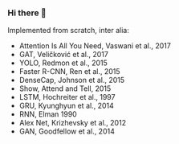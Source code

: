 ### Hi there 👋

Implemented from scratch, inter alia:
- Attention Is All You Need, Vaswani et al., 2017
- GAT, Veličković et al., 2017
- YOLO, Redmon et al., 2015
- Faster R-CNN, Ren et al., 2015
- DenseCap, Johnson et al., 2015
- Show, Attend and Tell, 2015
- LSTM, Hochreiter et al., 1997
- GRU, Kyunghyun et al., 2014
- RNN, Elman 1990
- Alex Net, Krizhevsky et al., 2012
- GAN, Goodfellow et al., 2014

<!--
**IaroslavElistratov/IaroslavElistratov** is a ✨ _special_ ✨ repository because its `README.md` (this file) appears on your GitHub profile.

Here are some ideas to get you started:

- 🔭 I’m currently working on ...
- 🌱 I’m currently learning ...
- 👯 I’m looking to collaborate on ...
- 🤔 I’m looking for help with ...
- 💬 Ask me about ...
- 📫 How to reach me: ...
- 😄 Pronouns: ... 
- ⚡ Fun fact: ...
-->
